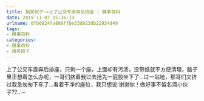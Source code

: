 ```yaml
---
title: 搞笑段子->上了公交车直奔后排座 | 糗事百科
date: 2019-11-07 15:36:13
urlname: 0fb0824fa808ffbe53d923db22934d49
tags: 
- 糗事百科
categories:
- 糗事百科
- 搞笑段子
---
```

上了公交车直奔后排座，只剩一个座，上面却有污渍，没带纸就不方便清理，脑子里正想着怎么办呢，一哥们挤着我过去抢先一屁股坐下了…过一站地，那哥们又挤过我急匆匆下车了…看着干净的座位，我只想说:谢谢你！做好事不留名滴小伙子??…~



